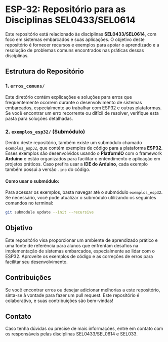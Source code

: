 # ESP-32: Repositório para as Disciplinas SEL0433/SEL0614

Este repositório está relacionado às disciplinas **SEL0433/SEL0614**, com foco em sistemas embarcados e suas aplicações. O objetivo deste repositório é fornecer recursos e exemplos para apoiar o aprendizado e a resolução de problemas comuns encontrados nas práticas dessas disciplinas.

## Estrutura do Repositório

### 1. **`erros_comuns/`**
Este diretório contém explicações e soluções para erros que frequentemente ocorrem durante o desenvolvimento de sistemas embarcados, especialmente ao trabalhar com ESP32 e outras plataformas. Se você encontrar um erro recorrente ou difícil de resolver, verifique esta pasta para soluções detalhadas.

### 2. **`exemplos_esp32/` (Submódulo)**
Dentro deste repositório, também existe um submódulo chamado `exemplos_esp32`, que contém exemplos de código para a plataforma **ESP32**. Esses exemplos são desenvolvidos usando o **PlatformIO** com o framework **Arduino** e estão organizados para facilitar o entendimento e aplicação em projetos práticos. Caso prefira usar a **IDE do Arduino**, cada exemplo também possui a versão `.ino` do código.

#### Como usar o submódulo:
Para acessar os exemplos, basta navegar até o submódulo `exemplos_esp32`. Se necessário, você pode atualizar o submódulo utilizando os seguintes comandos no terminal:

```bash
git submodule update --init --recursive
```

## Objetivo
Este repositório visa proporcionar um ambiente de aprendizado prático e uma fonte de referência para alunos que enfrentam desafios na implementação de sistemas embarcados, especialmente ao lidar com o ESP32. Aproveite os exemplos de código e as correções de erros para facilitar seu desenvolvimento.

## Contribuições
Se você encontrar erros ou desejar adicionar melhorias a este repositório, sinta-se à vontade para fazer um pull request. Este repositório é colaborativo, e suas contribuições são bem-vindas!

## Contato
Caso tenha dúvidas ou precise de mais informações, entre em contato com os responsáveis pelas disciplinas SEL0433/SEL0614 e SEL033.
